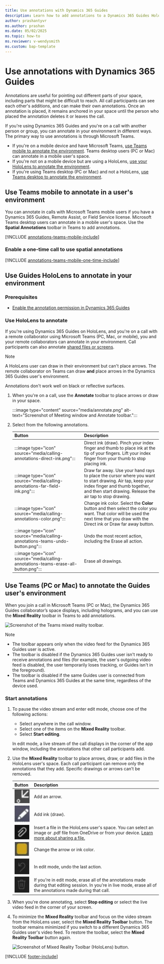 ```yaml
---
title: Use annotations with Dynamics 365 Guides
description: Learn how to add annotations to a Dynamics 365 Guides HoloLens user's screen.
author: prashantyvr
ms.author: prashan
ms.date: 05/02/2025
ms.topic: how-to
ms.reviewer: v-wendysmith
ms.custom: bap-template
---
```


# Use annotations with Dynamics 365 Guides

Annotations are useful for pointing out different parts of your space, including parts that might be difficult to reach. All call participants can see each other's additions, and can make their own annotations. Once an annotation is placed, it remains anchored in your space until the person who placed the annotation deletes it or leaves the call.

If you're using Dynamics 365 Guides and you're on a call with another person or group, you can annotate in your environment in different ways. The primary way to use annotations is through Microsoft Teams.

- If you're on a mobile device and have Microsoft Teams, [use Teams mobile to annotate the environment](#use-teams-mobile-to-annotate-in-a-users-environment). Teams desktop users (PC or Mac) can annotate in a mobile user's space.
- If you're not on a mobile device but are using a HoloLens, [use your HoloLens to annotate the environment](#use-guides-hololens-to-annotate-in-your-environment).
- If you're using Teams desktop (PC or Mac) and not a HoloLens, [use Teams desktop to annotate the environment](#use-teams-pc-or-mac-to-annotate-the-guides-users-environment).

## Use Teams mobile to annotate in a user's environment

You can annotate in calls with Microsoft Teams mobile users if you have a Dynamics 365 Guides, Remote Assist, or Field Service license. Microsoft Teams desktop users can annotate in a mobile user's space. Use the **Spatial Annotations** toolbar in Teams to add annotations.

[!INCLUDE [annotations-teams-mobile-include](../includes/annotations-teams-mobile.md)]

<!--- This topic in RA and Field Service. Field Service topic is annotations-teams-mobile.md --->

### Enable a one-time call to use spatial annotations

[!INCLUDE [annotations-teams-mobile-one-time-include](../includes/annotations-team-mobile-one-time.md)]

## Use Guides HoloLens to annotate in your environment

### Prerequisites

- [Enable the annotation permission in Dynamics 365 Guides](hololens-permissions.md)

### Use HoloLens to annotate

If you're using Dynamics 365 Guides on HoloLens, and you're on a call with a remote collaborator using Microsoft Teams (PC, Mac, or mobile), you and your remote collaborators can annotate in your environment. Call participants can also annotate [shared files or screens](calling-screen-sharing.md).

> [!NOTE]
> A HoloLens user can draw in their environment but can't place arrows. The remote collaborator on Teams can draw **and** place arrows in the Dynamics 365 Guides user's environment.
>
> Annotations don't work well on black or reflective surfaces.

1. When you're on a call, use the **Annotate** toolbar to place arrows or draw in your space.

   :::image type="content" source="media/annotate.png" alt-text="Screenshot of Meeting window and Annotate toolbar.":::

1. Select from the following annotations.

   |Button|Description|
   |---------|----------------------------------------------------|
   |:::image type="icon" source="media/calling-annotations-direct-ink.png":::| Direct ink (draw). Pinch your index finger and thumb to place ink at the tip of your fingers. Lift your index finger from your thumb to stop placing ink.|
   |:::image type="icon" source="media/calling-annotations-far-field-ink.png":::|Draw far away. Use your hand rays to place the cursor where you want to start drawing. Air tap, keep your index finger and thumb together, and then start drawing. Release the air tap to stop drawing.|
   |:::image type="icon" source="media/calling-annotations-color.png":::|Change ink color. Select the **Color** button and then select the color you want. That color will be used the next time that you draw with the Direct ink or Draw far away button.|
   |:::image type="icon" source="media/calling-annotations-teams-undo-button.png":::|Undo the most recent action, including the Erase all action.|
   |:::image type="icon" source="media/calling-annotations-teams-erase-all-button.png":::|Erase all drawings.|

## Use Teams (PC or Mac) to annotate the Guides user's environment

When you join a call in Microsoft Teams (PC or Mac), the Dynamics 365 Guides collaborator’s space displays, including holograms, and you can use the **Mixed Reality** toolbar in Teams to add annotations.

![Screenshot of the Teams mixed reality toolbar.](media/calling-annotations-teams-desktop-mr-toolbar.JPG)

> [!NOTE]
>
> - The toolbar appears only when the video feed for the Dynamics 365 Guides user is active.
> - The toolbar is disabled if the Dynamics 365 Guides user isn't ready to receive annotations and files (for example, the user's outgoing video feed is disabled, the user temporarily loses tracking, or Guides isn't in the foreground).
> - The toolbar is disabled if the same Guides user is connected from Teams and Dynamics 365 Guides at the same time, regardless of the device used.

### Start annotations

1. To pause the video stream and enter edit mode, choose one of the following actions:

   - Select anywhere in the call window.
   - Select one of the items on the **Mixed Reality** toolbar.
   - Select **Start editing**.

   In edit mode, a live stream of the call displays in the corner of the app window, including the annotations that other call participants add.

1. Use the **Mixed Reality** toolbar to place arrows, draw, or add files in the HoloLens user's space. Each call participant can remove only the annotations that they add. Specific drawings or arrows can’t be removed.

   |Button|Description|
   |---------|----------------------------------------------------|
   |![Graphic showing the Arrow button.](media/calling-annotations-teams-desktop-arrow-button.JPG)|Add an arrow.|
   |![Graphic showing the Ink button.](media/calling-annotations-teams-desktop-ink-button.JPG)|Add ink (draw).|
   |![Graphic showing the Insert file button.](media/calling-annotations-teams-desktop-insert-file-button.JPG)|Insert a file in the HoloLens user's space. You can select an image or .pdf file from OneDrive or from your device. [Learn more about sharing a file.](calling-chat-file-sharing.md)|
   |![Graphic showing the Color button.](media/calling-annotations-teams-desktop-color-button.JPG)|Change the arrow or ink color.|
   |![Graphic showing the Undo button.](media/calling-annotations-teams-desktop-undo-button.JPG)|In edit mode, undo the last action.|
   |![Graphic showing the Erase button, which looks like a trashcan.](media/calling-annotations-teams-desktop-erase-all-button.JPG)|If you're in edit mode, erase all of the annotations made during that editing session. In you're in live mode, erase all of the annotations made during that call.

1. When you're done annotating, select **Stop editing** or select the live video feed in the corner of your screen.

1. To minimize the **Mixed Reality** toolbar and focus on the video stream from the HoloLens user, select the **Mixed Reality Toolbar** button. The toolbar remains minimized if you switch to a different Dynamics 365 Guides user's video feed. To restore the toolbar, select the **Mixed Reality Toolbar** button again.

   ![Screenshot of Mixed Reality Toolbar (HoloLens) button.](media/calling-annotations-teams-desktop-minimize-toolbar.JPG)

[!INCLUDE [footer-include](../includes/footer-banner.md)]
